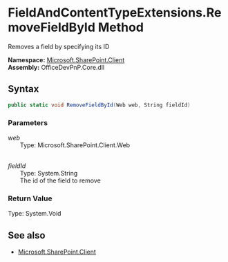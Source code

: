 # FieldAndContentTypeExtensions.RemoveFieldById Method  
Removes a field by specifying its ID  

**Namespace:** [Microsoft.SharePoint.Client](Microsoft.SharePoint.Client.md)  
**Assembly:** OfficeDevPnP.Core.dll  
## Syntax
```C#
public static void RemoveFieldById(Web web, String fieldId)
```
### Parameters
*web*  
&emsp;&emsp;Type: Microsoft.SharePoint.Client.Web  
&emsp;&emsp;  
  
*fieldId*  
&emsp;&emsp;Type: System.String  
&emsp;&emsp;The id of the field to remove  
  
### Return Value
Type: System.Void  

## See also
- [Microsoft.SharePoint.Client](Microsoft.SharePoint.Client.md)
